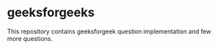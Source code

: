 geeksforgeeks
=============

This repository contains geeksforgeek question implementation and few more questions.
